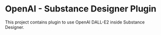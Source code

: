# OpenAI - Substance Designer Plugin

This project contains plugin to use OpenAI DALL-E2 inside Substance Designer.
